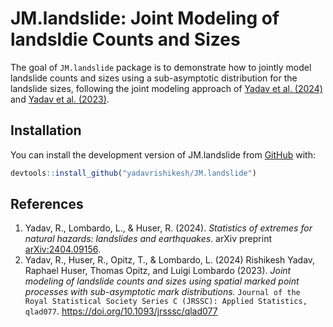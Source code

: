 
<!-- README.md is generated from README.Rmd. Please edit that file -->

# JM.landslide: Joint Modeling of landsldie Counts and Sizes

<!-- badges: start -->
<!-- badges: end -->

The goal of `JM.landslide` package is to demonstrate how to jointly
model landslide counts and sizes using a sub-asymptotic distribution for
the landslide sizes, following the joint modeling approach of [Yadav et
al. (2024)](https://arxiv.org/abs/2404.09156) and [Yadav et
al. (2023)](https://doi.org/10.1093/jrsssc/qlad077).

## Installation

You can install the development version of JM.landslide from
[GitHub](https://github.com/) with:

``` r
devtools::install_github("yadavrishikesh/JM.landslide")
```

## References

1.  Yadav, R., Lombardo, L., & Huser, R. (2024). *Statistics of extremes
    for natural hazards: landslides and earthquakes*. arXiv preprint
    [arXiv:2404.09156](https://arxiv.org/abs/2404.09156).
2.  Yadav, R., Huser, R., Opitz, T., & Lombardo, L. (2024) Rishikesh
    Yadav, Raphael Huser, Thomas Opitz, and Luigi Lombardo (2023).
    *Joint modeling of landslide counts and sizes using spatial marked
    point processes with sub-asymptotic mark distributions.*
    `Journal of the Royal Statistical Society Series C (JRSSC): Applied Statistics, qlad077`.
    <https://doi.org/10.1093/jrsssc/qlad077>
